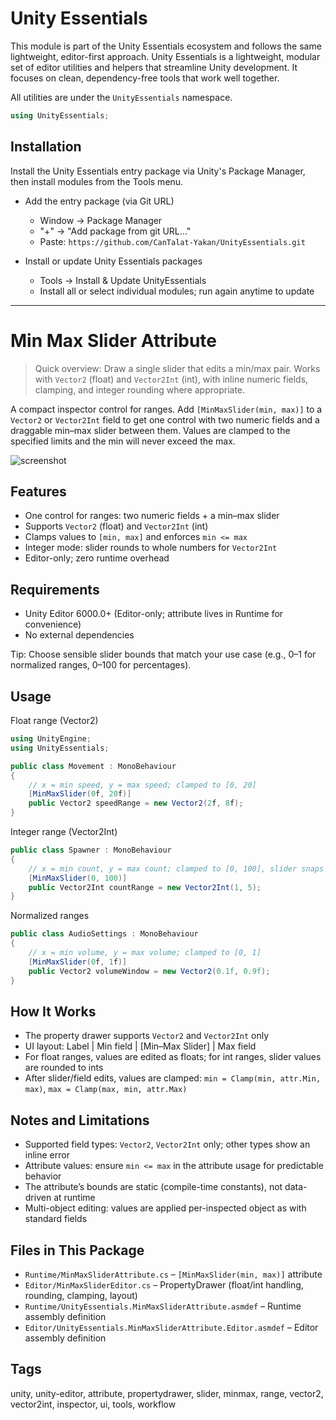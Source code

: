 # Unity Essentials

This module is part of the Unity Essentials ecosystem and follows the same lightweight, editor-first approach.
Unity Essentials is a lightweight, modular set of editor utilities and helpers that streamline Unity development. It focuses on clean, dependency-free tools that work well together.

All utilities are under the `UnityEssentials` namespace.

```csharp
using UnityEssentials;
```

## Installation

Install the Unity Essentials entry package via Unity's Package Manager, then install modules from the Tools menu.

- Add the entry package (via Git URL)
    - Window → Package Manager
    - "+" → "Add package from git URL…"
    - Paste: `https://github.com/CanTalat-Yakan/UnityEssentials.git`

- Install or update Unity Essentials packages
    - Tools → Install & Update UnityEssentials
    - Install all or select individual modules; run again anytime to update

---

# Min Max Slider Attribute

> Quick overview: Draw a single slider that edits a min/max pair. Works with `Vector2` (float) and `Vector2Int` (int), with inline numeric fields, clamping, and integer rounding where appropriate.

A compact inspector control for ranges. Add `[MinMaxSlider(min, max)]` to a `Vector2` or `Vector2Int` field to get one control with two numeric fields and a draggable min–max slider between them. Values are clamped to the specified limits and the min will never exceed the max.

![screenshot](Documentation/Screenshot.png)

## Features
- One control for ranges: two numeric fields + a min–max slider
- Supports `Vector2` (float) and `Vector2Int` (int)
- Clamps values to `[min, max]` and enforces `min <= max`
- Integer mode: slider rounds to whole numbers for `Vector2Int`
- Editor-only; zero runtime overhead

## Requirements
- Unity Editor 6000.0+ (Editor-only; attribute lives in Runtime for convenience)
- No external dependencies

Tip: Choose sensible slider bounds that match your use case (e.g., 0–1 for normalized ranges, 0–100 for percentages).

## Usage
Float range (Vector2)

```csharp
using UnityEngine;
using UnityEssentials;

public class Movement : MonoBehaviour
{
    // x = min speed, y = max speed; clamped to [0, 20]
    [MinMaxSlider(0f, 20f)]
    public Vector2 speedRange = new Vector2(2f, 8f);
}
```

Integer range (Vector2Int)

```csharp
public class Spawner : MonoBehaviour
{
    // x = min count, y = max count; clamped to [0, 100], slider snaps to ints
    [MinMaxSlider(0, 100)]
    public Vector2Int countRange = new Vector2Int(1, 5);
}
```

Normalized ranges

```csharp
public class AudioSettings : MonoBehaviour
{
    // x = min volume, y = max volume; clamped to [0, 1]
    [MinMaxSlider(0f, 1f)]
    public Vector2 volumeWindow = new Vector2(0.1f, 0.9f);
}
```

## How It Works
- The property drawer supports `Vector2` and `Vector2Int` only
- UI layout: Label | Min field | [Min–Max Slider] | Max field
- For float ranges, values are edited as floats; for int ranges, slider values are rounded to ints
- After slider/field edits, values are clamped: `min = Clamp(min, attr.Min, max)`, `max = Clamp(max, min, attr.Max)`

## Notes and Limitations
- Supported field types: `Vector2`, `Vector2Int` only; other types show an inline error
- Attribute values: ensure `min <= max` in the attribute usage for predictable behavior
- The attribute’s bounds are static (compile-time constants), not data-driven at runtime
- Multi-object editing: values are applied per-inspected object as with standard fields

## Files in This Package
- `Runtime/MinMaxSliderAttribute.cs` – `[MinMaxSlider(min, max)]` attribute
- `Editor/MinMaxSliderEditor.cs` – PropertyDrawer (float/int handling, rounding, clamping, layout)
- `Runtime/UnityEssentials.MinMaxSliderAttribute.asmdef` – Runtime assembly definition
- `Editor/UnityEssentials.MinMaxSliderAttribute.Editor.asmdef` – Editor assembly definition

## Tags
unity, unity-editor, attribute, propertydrawer, slider, minmax, range, vector2, vector2int, inspector, ui, tools, workflow
